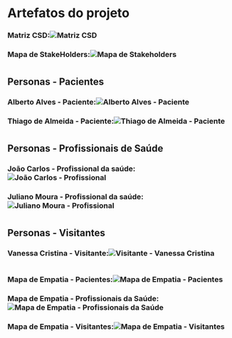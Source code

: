 # Artefatos do projeto

### Matriz CSD:![Matriz CSD](https://user-images.githubusercontent.com/90854484/136440853-7a29fe94-bff8-406c-abe6-32465d0b9162.jpg)
### Mapa de StakeHolders:![Mapa de Stakeholders](https://user-images.githubusercontent.com/90854484/136440859-a45a047c-1413-45ba-a19e-9d566088220c.jpg)
#

## Personas - Pacientes
### Alberto Alves - Paciente:![Alberto Alves - Paciente](https://user-images.githubusercontent.com/90854484/145898168-846b6b4c-f01a-4e0f-991e-b50cd0dd44d0.jpg)
### Thiago de Almeida - Paciente:![Thiago de Almeida - Paciente](https://user-images.githubusercontent.com/90854484/145898365-9c6f7ddd-d7f4-4e17-a7ed-3fbde4f53800.jpg)

#

## Personas - Profissionais de Saúde
### João Carlos - Profissional da saúde:![João Carlos - Profissional](https://user-images.githubusercontent.com/90854484/145900200-628831d1-4239-4e92-8755-a575255c1941.jpg)
### Juliano Moura - Profissional da saúde:![Juliano Moura - Profissional](https://user-images.githubusercontent.com/90854484/145899614-46ee1809-f77b-4fbe-b0d7-663636e68f64.jpg)

#

## Personas - Visitantes
### Vanessa Cristina - Visitante:![Visitante - Vanessa Cristina](https://user-images.githubusercontent.com/90854484/145900509-3b83af21-3424-4459-b7fd-58a6e60d7f80.jpg)

#


### Mapa de Empatia - Pacientes:![Mapa de Empatia - Pacientes](https://user-images.githubusercontent.com/90854484/136441110-cdd4f8fe-6513-4a0a-a7d8-3f62a12e8e51.jpg)
### Mapa de Empatia - Profissionais da Saúde:![Mapa de Empatia - Profissionais da Saúde](https://user-images.githubusercontent.com/90854484/136441123-80deaf29-64db-46fd-bfee-76761a9def8c.jpg)
### Mapa de Empatia - Visitantes:![Mapa de Empatia - Visitantes](https://user-images.githubusercontent.com/90854484/136441132-1ec7ab94-9375-4ce5-b531-14efef1a1f7a.jpg)




